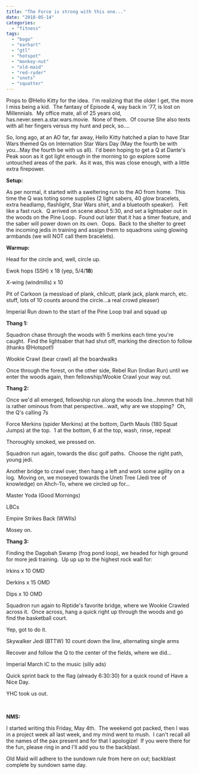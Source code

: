 ```yaml
---
title: "The Force is strong with this one..."
date: "2018-05-14"
categories: 
  - "fitness"
tags: 
  - "bogo"
  - "earhart"
  - "gtl"
  - "hotspot"
  - "monkey-nut"
  - "old-maid"
  - "red-ryder"
  - "snots"
  - "squatter"
---
```


Props to @Hello Kitty for the idea.  I'm realizing that the older I get, the more I miss being a kid.  The fantasy of Episode 4, way back in '77, is lost on Millennials.  My office mate, all of 25 years old, has.never.seen.a.star.wars.movie.  None of them.  Of course She also texts with all her fingers versus my hunt and peck, so....

So, long ago, at an AO far, far away, Hello Kitty hatched a plan to have Star Wars themed Qs on Internation Star Wars Day (May the fourth be with you...May the fourth be with us all).  I'd been hoping to get a Q at Dante's Peak soon as it got light enough in the morning to go explore some untouched areas of the park.  As it was, this was close enough, with a little extra firepower.

**Setup:**

As per normal, it started with a sweltering run to the AO from home.  This time the Q was toting some supplies (2 light sabers, 40 glow bracelets, extra headlamp, flashlight, Star Wars shirt, and a bluetooth speaker).   Felt like a fast ruck.  Q arrived on scene about 5:30, and set a lightsaber out in the woods on the Pine Loop.  Found out later that it has a timer feature, and the saber will power down on its own.  Oops.  Back to the shelter to greet the incoming jedis in training and assign them to squadrons using glowing armbands (we will NOT call them bracelets).

**Warmup:**

Head for the circle and, well, circle up.

Ewok hops (SSH) x 18 (yep, 5/4/**18**)

X-wing (windmills) x 10

Pit of Carkoon (a messload of plank, chilcutt, plank jack, plank march, etc. stuff, lots of 10 counts around the circle...a real crowd pleaser)

Imperial Run down to the start of the Pine Loop trail and squad up

**Thang 1:**

Squadron chase through the woods with 5 merkins each time you're caught.  Find the lightsaber that had shut off, marking the direction to follow (thanks @Hotspot!)

Wookie Crawl (bear crawl) all the boardwalks

Once through the forest, on the other side, Rebel Run (Indian Run) until we enter the woods again, then fellowship/Wookie Crawl your way out.

**Thang 2:**

Once we'd all emerged, fellowship run along the woods line...hmmm that hill is rather ominous from that perspective...wait, why are we stopping?  Oh, the Q's calling 7s

Force Merkins (spider Merkins) at the bottom, Darth Mauls (180 Squat Jumps) at the top.  1 at the bottom, 6 at the top, wash, rinse, repeat

Thoroughly smoked, we pressed on.

Squadron run again, towards the disc golf paths.  Choose the right path, young jedi.

Another bridge to crawl over, then hang a left and work some agility on a log.  Moving on, we moseyed towards the Uneti Tree (Jedi tree of knowledge) on Ahch-To, where we circled up for...

Master Yoda (Good Mornings)

LBCs

Empire Strikes Back (WWIIs)

Mosey on.

**Thang 3:**

Finding the Dagobah Swamp (frog pond loop), we headed for high ground for more jedi training.  Up up up to the highest rock wall for:

Irkins x 10 OMD

Derkins x 15 OMD

Dips x 10 OMD

Squadron run again to Riptide's favorite bridge, where we Wookie Crawled across it.  Once across, hang a quick right up through the woods and go find the basketball court.

Yep, got to do it.

Skywalker Jedi (BTTW) 10 count down the line, alternating single arms

Recover and follow the Q to the center of the fields, where we did...

Imperial March IC to the music (silly ads)

Quick sprint back to the flag (already 6:30:30) for a quick round of Have a Nice Day.

YHC took us out.

 

**NMS:**

I started writing this Friday, May 4th.  The weekend got packed, then I was in a project week all last week, and my mind went to mush.  I can't recall all the names of the pax present and for that I apologize!  If you were there for the fun, please ring in and I'll add you to the backblast.

Old Maid will adhere to the sundown rule from here on out; backblast complete by sundown same day.
